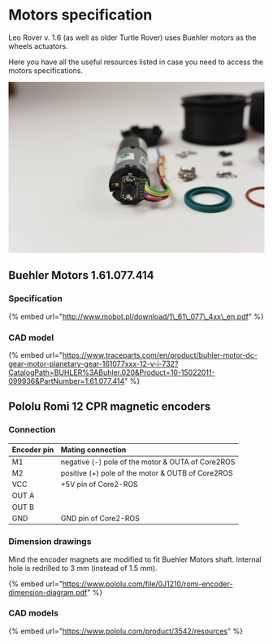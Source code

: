 # Motors specification

Leo Rover v. 1.6 \(as well as older Turtle Rover\) uses Buehler motors as the wheels actuators.

Here you have all the useful resources listed in case you need to access the motors specifications.

![Buehler Motors 1.61.077.414 with 12 CPR Romi encoder](../../.gitbook/assets/dsc_7623.JPG)

## Buehler Motors 1.61.077.414

### Specification

{% embed url="http://www.mobot.pl/download/1\_61\_077\_4xx\_en.pdf" %}

### CAD model

{% embed url="https://www.traceparts.com/en/product/buhler-motor-dc-gear-motor-planetary-gear-161077xxx-12-v-i-732?CatalogPath=BUHLER%3ABuhler.020&Product=10-15022011-099936&PartNumber=1.61.077.414" %}



## Pololu Romi 12 CPR magnetic encoders

### Connection

| Encoder pin | Mating connection |
| :--- | :--- |
| M1 | negative \(-\) pole of the motor & OUTA of Core2ROS |
| M2 | positive \(+\) pole of the motor & OUTB of Core2ROS |
| VCC | +5V pin of Core2-ROS |
| OUT A |  |
| OUT B |  |
| GND | GND pin of Core2-ROS |

### Dimension drawings

Mind the encoder magnets are modified to fit Buehler Motors shaft. Internal hole is redrilled to 3 mm \(instead of 1.5 mm\).

{% embed url="https://www.pololu.com/file/0J1210/romi-encoder-dimension-diagram.pdf" %}

### CAD models 

{% embed url="https://www.pololu.com/product/3542/resources" %}



